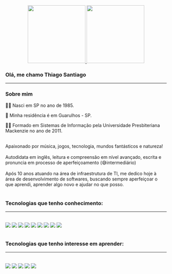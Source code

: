 <div align = "center">
  <a href="https://github.com/ThiSantiago">
  <img height = "180em" src = "https://github-readme-stats.vercel.app/api?username=ThiSantiago&show_icons=true&theme=dark&include_all_commits=true&acount_private=true" />
  <img height = "180em" src = "https://github-readme-stats.vercel.app/api/top-langs/?username=ThiSantiago&layout=compact&langs_count=7&theme=dark" />
  </a>
</div>

###  Olá, me chamo Thiago Santiago  
____________________________________________________________
###  Sobre mim
👶🏼 Nasci em SP no ano de 1985.

🏡 Minha residência é em Guarulhos - SP.

👩‍🎓 Formado em Sistemas de Informação pela Universidade Presbiteriana Mackenzie no ano de 2011.
<div style="display: inline_block"><br/>
Apaixonado por música, jogos, tecnologia, mundos fantásticos e natureza! 
<div style="display: inline_block"><br/>
Autodidata em inglês, leitura e compreensão em nível avançado, escrita e pronuncia em processo de aperfeiçoamento (😅intermediário)
<div style="display: inline_block"><br/>
Após 10 anos atuando na área de infraestrutura de TI, me dedico hoje à área de desenvolvimento de softwares, buscando sempre aperfeiçoar o que aprendi, aprender algo novo e ajudar no que posso.

<div style="display: inline_block"><br/>

###  Tecnologias que tenho conhecimento:
____________________________________________________________
  
<div style="display: inline_block"><br/>
    <img align="center" src=https://img.shields.io/badge/GIT-E44C30?style=for-the-badge&logo=git&logoColor=white />
    <img align="center" src=https://img.shields.io/badge/Microsoft_Azure-0089D6?style=for-the-badge&logo=microsoft-azure&logoColor=white />
    <img align="center" src=https://img.shields.io/badge/GitHub-100000?style=for-the-badge&logo=github&logoColor=white />
    <img align="center"  src=https://img.shields.io/badge/C%23-239120?style=for-the-badge&logo=c-sharp&logoColor=white />
    <img align="center"  src=https://img.shields.io/badge/.NET-5C2D91?style=for-the-badge&logo=.net&logoColor=white />
    <img align="center" src=https://img.shields.io/badge/HTML-239120?style=for-the-badge&logo=html5&logoColor=white>
    <img align="center" src=https://img.shields.io/badge/PostgreSQL-316192?style=for-the-badge&logo=postgresql&logoColor=white>
    <img align="center" src=https://img.shields.io/badge/Microsoft_SQL_Server-CC2927?style=for-the-badge&logo=microsoft-sql-server&logoColor=white>
    <img align="center" src=https://img.shields.io/badge/Oracle-F80000?style=for-the-badge&logo=oracle&logoColor=black>

</div>

<div style="display: inline_block"><br/>

###  Tecnologias que tenho interesse em aprender:
____________________________________________________________
<div style="display: inline_block"><br/>
    <img align="center" src=https://img.shields.io/badge/Python-3776AB?style=for-the-badge&logo=python&logoColor=white>
    <img align="center" src=https://img.shields.io/badge/CSS-239120?&style=for-the-badge&logo=css3&logoColor=white>
    <img align="center" src=https://img.shields.io/badge/JavaScript-F7DF1E?style=for-the-badge&logo=javascript&logoColor=black>
    <img align="center" src=https://img.shields.io/badge/Bootstrap-563D7C?style=for-the-badge&logo=bootstrap&logoColor=white>
    <img align="center" src=https://img.shields.io/badge/Unity-100000?style=for-the-badge&logo=unity&logoColor=white>
</div>

